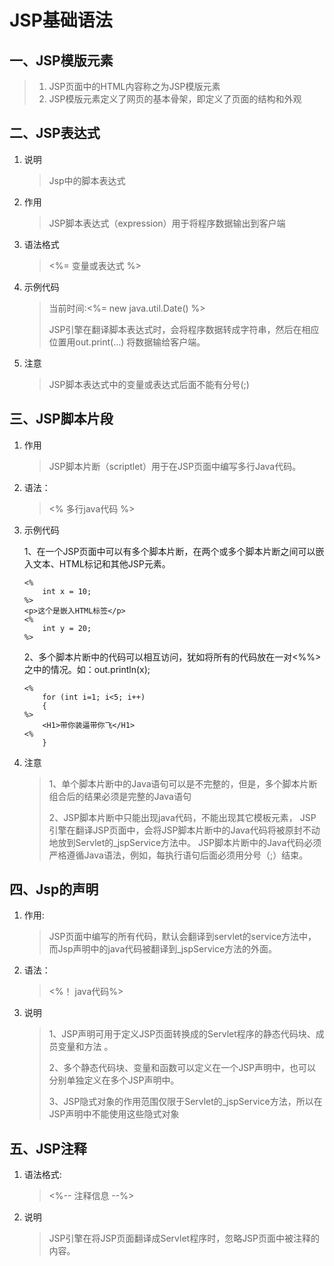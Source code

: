 # JSP基础语法

## 一、JSP模版元素

> 1. JSP页面中的HTML内容称之为JSP模版元素
> 2. JSP模版元素定义了网页的基本骨架，即定义了页面的结构和外观

## 二、JSP表达式

1. 说明

   > Jsp中的脚本表达式

2. 作用

   > JSP脚本表达式（expression）用于将程序数据输出到客户端

3. 语法格式

   > &lt;%= 变量或表达式 %&gt;

4. 示例代码

   > 当前时间:&lt;%= new java.util.Date\(\) %&gt;
   >
   > JSP引擎在翻译脚本表达式时，会将程序数据转成字符串，然后在相应位置用out.print\(…\) 将数据输给客户端。

5. 注意

   > JSP脚本表达式中的变量或表达式后面不能有分号\(;\)

## 三、JSP脚本片段

1. 作用

   > JSP脚本片断（scriptlet）用于在JSP页面中编写多行Java代码。

2. 语法：

   > &lt;% 多行java代码 %&gt;

3. 示例代码

   1、在一个JSP页面中可以有多个脚本片断，在两个或多个脚本片断之间可以嵌入文本、HTML标记和其他JSP元素。

   ```
   <%  
       int x = 10;  
   %>  
   <p>这个是嵌入HTML标签</p>  
   <%  
       int y = 20;  
   %>
   ```

   2、多个脚本片断中的代码可以相互访问，犹如将所有的代码放在一对&lt;%%&gt;之中的情况。如：out.println\(x\);

   ```
   <%  
       for (int i=1; i<5; i++)   
       {  
   %>  
       <H1>带你装逼带你飞</H1>  
   <%  
       }
   ```

4. 注意

   > 1、单个脚本片断中的Java语句可以是不完整的，但是，多个脚本片断组合后的结果必须是完整的Java语句
   >
   > 2、JSP脚本片断中只能出现java代码，不能出现其它模板元素， JSP引擎在翻译JSP页面中，会将JSP脚本片断中的Java代码将被原封不动地放到Servlet的\_jspService方法中。 JSP脚本片断中的Java代码必须严格遵循Java语法，例如，每执行语句后面必须用分号（;）结束。

## 四、Jsp的声明

1. 作用:

   > JSP页面中编写的所有代码，默认会翻译到servlet的service方法中， 而Jsp声明中的java代码被翻译到\_jspService方法的外面。

2. 语法：

   > &lt;%！ java代码%&gt;

3. 说明

   > 1、JSP声明可用于定义JSP页面转换成的Servlet程序的静态代码块、成员变量和方法 。
   >
   > 2、多个静态代码块、变量和函数可以定义在一个JSP声明中，也可以分别单独定义在多个JSP声明中。
   >
   > 3、JSP隐式对象的作用范围仅限于Servlet的\_jspService方法，所以在JSP声明中不能使用这些隐式对象

## 五、JSP注释

1. 语法格式:

   > &lt;%-- 注释信息 --%&gt;

2. 说明

   > JSP引擎在将JSP页面翻译成Servlet程序时，忽略JSP页面中被注释的内容。



